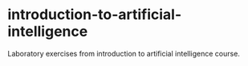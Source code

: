 # introduction-to-artificial-intelligence
Laboratory exercises from introduction to artificial intelligence course.
